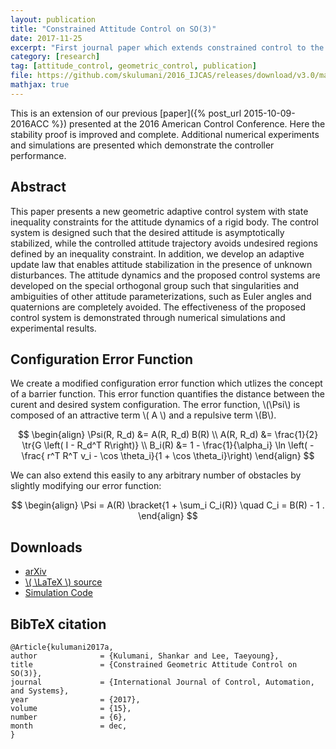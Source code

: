 ```yaml
---
layout: publication
title: "Constrained Attitude Control on SO(3)"
date: 2017-11-25
excerpt: "First journal paper which extends constrained control to the the rotational motion of rigid bodies."
category: [research]
tag: [attitude_control, geometric_control, publication]
file: https://github.com/skulumani/2016_IJCAS/releases/download/v3.0/manuscript.pdf 
mathjax: true
---
```

$$
\newcommand{\bracket}[1]{\left[ #1 \right]}
\newcommand{\parenth}[1]{\left( #1 \right)}
\newcommand{\tr}[1]{\mathrm{tr}\negthickspace\bracket{#1}}
$$

This is an extension of our previous [paper]({% post_url 2015-10-09-2016ACC %}) presented at the 2016 American Control Conference.
Here the stability proof is improved and complete.
Additional numerical experiments and simulations are presented which demonstrate the controller performance.

## Abstract
This paper presents a new geometric adaptive control system with state inequality constraints for the attitude dynamics of a rigid body. 
The control system is designed such that the desired attitude is asymptotically stabilized, while the controlled attitude trajectory avoids undesired regions defined by an inequality constraint. 
In addition, we develop an adaptive update law that enables attitude stabilization in the presence of unknown disturbances. 
The attitude dynamics and the proposed control systems are developed on the special orthogonal group such that singularities and ambiguities of other attitude parameterizations, such as Euler angles and quaternions are completely avoided. 
The effectiveness of the proposed control system is demonstrated through numerical simulations and experimental results.

## Configuration Error Function

We create a modified configuration error function which utlizes the concept of a barrier function.
This error function quantifies the distance between the curent and desired system configuration.
The error function, \\(\Psi\\) is composed of an attractive term \\( A \\) and a repulsive term \\(B\\).

$$
\begin{align}
\Psi(R, R_d) &= A(R, R_d) B(R) \\
A(R, R_d) &= \frac{1}{2} \tr{G \left( I - R_d^T R\right)} \\ 
B_i(R) &= 1 - \frac{1}{\alpha_i} \ln \left( - \frac{ r^T R^T v_i - \cos \theta_i}{1 + \cos \theta_i}\right) 
\end{align}
$$

We can also extend this easily to any arbitrary number of obstacles by slightly modifying our error function:

$$
\begin{align}
\Psi = A(R) \bracket{1 + \sum_i C_i(R)} \quad C_i = B(R) - 1 .
\end{align}
$$
  

## Downloads

* [arXiv](https://arxiv.org/abs/1602.04286)
* [\\( \LaTeX \\) source](https://github.com/skulumani/2016_IJCAS)
* [Simulation Code](https://github.com/skulumani/2016_IJCAS_code)

## BibTeX citation

    @Article{kulumani2017a,
    author              = {Kulumani, Shankar and Lee, Taeyoung},
    title               = {Constrained Geometric Attitude Control on SO(3)},
    journal             = {International Journal of Control, Automation, and Systems},
    year                = {2017},
    volume              = {15},
    number              = {6},
    month               = dec,
    }




